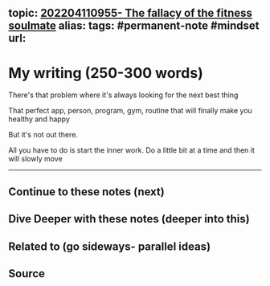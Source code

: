 topic: [202204110955- The fallacy of the fitness soulmate](.md)
alias: 
tags: #permanent-note #mindset 
url: 
---

# My writing (250-300 words)

There's that problem where it's always looking for the next best thing

That perfect app, person, program, gym, routine that will finally make you healthy and happy

But it's not out there.

All you have to do is start the inner work. Do a little bit at a time and then it will slowly move

---
## Continue to these notes (next)

## Dive Deeper with these notes (deeper into this)
		
## Related to (go sideways- parallel ideas)
	
## Source